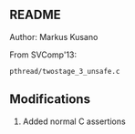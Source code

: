 ## README
Author: Markus Kusano

From SVComp'13:

    pthread/twostage_3_unsafe.c

## Modifications
1. Added normal C assertions

